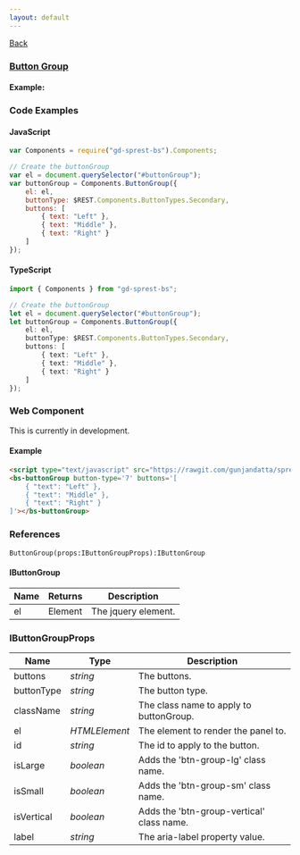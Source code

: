 ```yaml
---
layout: default
---
```

<div class="page-info" markdown="1">

[Back](/bs)

</div>

### [Button Group](https://getbootstrap.com/docs/4.1/components/button-group)

#### Example:

<div id="buttonGroup"></div>

### Code Examples

#### JavaScript
```js
var Components = require("gd-sprest-bs").Components;

// Create the buttonGroup
var el = document.querySelector("#buttonGroup");
var buttonGroup = Components.ButtonGroup({
    el: el,
    buttonType: $REST.Components.ButtonTypes.Secondary,
    buttons: [
        { text: "Left" },
        { text: "Middle" },
        { text: "Right" }
    ]
});
```
#### TypeScript
```ts
import { Components } from "gd-sprest-bs";

// Create the buttonGroup
let el = document.querySelector("#buttonGroup");
let buttonGroup = Components.ButtonGroup({
    el: el,
    buttonType: $REST.Components.ButtonTypes.Secondary,
    buttons: [
        { text: "Left" },
        { text: "Middle" },
        { text: "Right" }
    ]
});
```

### Web Component
This is currently in development.

#### Example

<bs-buttonGroup button-type='7' buttons='[
    { "text": "Left" },
    { "text": "Middle" },
    { "text": "Right" }
]'></bs-buttonGroup>

```html
<script type="text/javascript" src="https://rawgit.com/gunjandatta/sprest-bs/master/wc/dist/gd-sprest-bs.js"></script>
<bs-buttonGroup button-type='7' buttons='[
    { "text": "Left" },
    { "text": "Middle" },
    { "text": "Right" }
]'></bs-buttonGroup>
```

### References

```
ButtonGroup(props:IButtonGroupProps):IButtonGroup
```

#### IButtonGroup

| Name | Returns | Description |
| --- | --- | --- |
| el | Element | The jquery element. |

### IButtonGroupProps

| Name | Type | Description |
| --- | --- | --- |
| buttons | _string_ | The buttons. |
| buttonType | _string_ | The button type. |
| className | _string_ | The class name to apply to buttonGroup. |
| el | _HTMLElement_ | The element to render the panel to. |
| id | _string_ | The id to apply to the button.
| isLarge | _boolean_ | Adds the 'btn-group-lg' class name. |
| isSmall | _boolean_ | Adds the 'btn-group-sm' class name. |
| isVertical | _boolean_ | Adds the 'btn-group-vertical' class name. |
| label | _string_ | The aria-label property value. |

<script src="https://rawgit.com/gunjandatta/sprest-bs/master/wc/dist/gd-sprest-bs.js"></script>
<script type="text/javascript">
    // Wait for the window to be loaded
    window.addEventListener("load", function() {
        // See if a buttonGroup exists
        var buttonGroup = document.querySelector("#buttonGroup");
        if(buttonGroup) {
            // Render the buttonGroup
            $REST.Components.ButtonGroup({
                el: buttonGroup,
                buttonType: $REST.Components.ButtonTypes.Secondary,
                buttons: [
                    { text: "Left" },
                    { text: "Middle" },
                    { text: "Right" }
                ]
            });
        }
    });
</script>